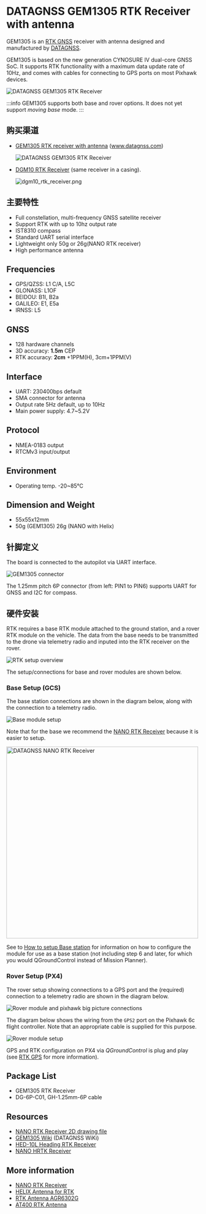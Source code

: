 # DATAGNSS GEM1305 RTK Receiver with antenna

GEM1305 is an [RTK GNSS](../gps_compass/rtk_gps.md) receiver with antenna designed and manufactured by [DATAGNSS](https://www.datagnss.com/).

GEM1305 is based on the new generation CYNOSURE IV dual-core GNSS SoC.
It supports RTK functionality with a maximum data update rate of 10Hz, and comes with cables for connecting to GPS ports on most Pixhawk devices.

![DATAGNSS GEM1305 RTK Receiver](../../assets/hardware/gps/datagnss_gem1305/datagnss-gem1305-02.png)

:::info
GEM1305 supports both base and rover options.
It does not yet support _moving base_ mode.
:::

## 购买渠道

- [GEM1305 RTK receiver with antenna](https://www.datagnss.com/collections/gnss-for-drone/products/gem1305) (www.datagnss.com)

  ![DATAGNSS GEM1305 RTK Receiver](../../assets/hardware/gps/datagnss_gem1305/gem1305_hero.png)

- [DGM10 RTK Receiver](https://www.datagnss.com/collections/gnss-for-drone/products/dgm10-rtk-receiver) (same receiver in a casing).

  ![dgm10_rtk_receiver.png](../../assets/hardware/gps/datagnss_gem1305/dgm10_rtk_receiver.png)

## 主要特性

- Full constellation, multi-frequency GNSS satellite receiver
- Support RTK with up to 10hz output rate
- IST8310 compass
- Standard UART serial interface
- Lightweight only 50g or 26g(NANO RTK receiver)
- High performance antenna

## Frequencies

- GPS/QZSS: L1 C/A, L5C
- GLONASS: L1OF
- BEIDOU: B1I, B2a
- GALILEO: E1, E5a
- IRNSS: L5

## GNSS

- 128 hardware channels
- 3D accuracy: **1.5m** CEP
- RTK accuracy: **2cm** +1PPM(H), 3cm+1PPM(V)

## Interface

- UART: 230400bps default
- SMA connector for antenna
- Output rate 5Hz default, up to 10Hz
- Main power supply: 4.7~5.2V

## Protocol

- NMEA-0183 output
- RTCMv3 input/output

## Environment

- Operating temp. -20~85°C

## Dimension and Weight

- 55x55x12mm
- 50g (GEM1305) 26g (NANO with Helix)

## 针脚定义

The board is connected to the autopilot via UART interface.

![GEM1305 connector](../../assets/hardware/gps/datagnss_gem1305/gem1305_connector.png)

The 1.25mm pitch 6P connector (from left: PIN1 to PIN6) supports UART for GNSS and I2C for compass.

## 硬件安装

RTK requires a base RTK module attached to the ground station, and a rover RTK module on the vehicle.
The data from the base needs to be transmitted to the drone via telemetry radio and inputed into the RTK receiver on the rover.

![RTK setup overview](../../assets/hardware/gps/datagnss_gem1305/setup_overview.png)

The setup/connections for base and rover modules are shown below.

### Base Setup (GCS)

The base station connections are shown in the diagram below, along with the connection to a telemetry radio.

![Base module setup](../../assets/hardware/gps/datagnss_gem1305/base_gnss_setup.png)

Note that for the base we recommend the [NANO RTK Receiver](https://www.datagnss.com/collections/gnss-for-drone/products/multi-band-rtk-receiver-package) because it is easier to setup.

<img src="../../assets/hardware/gps/datagnss_gem1305/nano_rtk_with_case.png" width="500px" alt="DATAGNSS NANO RTK Receiver">

See to [How to setup Base station](https://wiki.datagnss.com/index.php/GEM1305-autopilot#Base_station_setup) for information on how to configure the module for use as a base station (not including step 6 and later, for which you would QGroundControl instead of Mission Planner).

### Rover Setup (PX4)

The rover setup showing connections to a GPS port and the (required) connection to a telemetry radio are shown in the diagram below.

![Rover module and pixhawk big picture connections](../../assets/hardware/gps/datagnss_gem1305/rover_gnss_setup.png)

The diagram below shows the wiring from the `GPS2` port on the Pixhawk 6c flight controller.
Note that an appropriate cable is supplied for this purpose.

![Rover module setup](../../assets/hardware/gps/datagnss_gem1305/pixhawk_connections.png)

GPS and RTK configuration on PX4 via _QGroundControl_ is plug and play (see [RTK GPS](../gps_compass/rtk_gps.md) for more information).

## Package List

- GEM1305 RTK Receiver
- DG-6P-C01, GH-1.25mm-6P cable

## Resources

- [NANO RTK Receiver 2D drawing file](https://wiki.datagnss.com/images/3/31/EVK-DG-1206_V.2.0.pdf)
- [GEM1305 Wiki](https://docs.datagnss.com/gnss/rtk_receiver/GEM1305/) (DATAGNSS WiKi)
- [HED-10L Heading RTK Receiver](https://docs.datagnss.com/gnss/rtk_receiver/HED-10L/)
- [NANO HRTK Receiver](https://docs.datagnss.com/gnss/rtk_receiver/NANO/nano-helix-rtk/)

## More information

- [NANO RTK Receiver](https://www.datagnss.com/collections/evk/products/tau951m-1312-tiny-evk)
- [HELIX Antenna for RTK](https://www.datagnss.com/collections/rtk-antenna/products/smart-helix-antenna)
- [RTK Antenna AGR6302G](https://www.datagnss.com/collections/rtk-antenna/products/antenna-agr6302g)
- [AT400 RTK Antenna](https://www.datagnss.com/collections/rtk-antenna/products/at400-multi-band-antenna-for-rtk)
